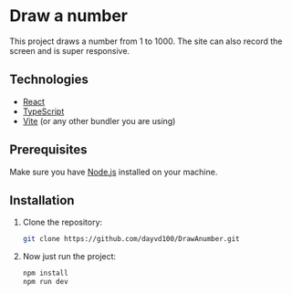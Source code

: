 # Draw a number

This project draws a number from 1 to 1000. The site can also record the screen and is super responsive.

## Technologies

- [React](https://reactjs.org/)
- [TypeScript](https://www.typescriptlang.org/)
- [Vite](https://vitejs.dev/) (or any other bundler you are using)

## Prerequisites

Make sure you have [Node.js](https://nodejs.org/) installed on your machine.

## Installation

1. Clone the repository:
   ```bash
   git clone https://github.com/dayvd100/DrawAnumber.git

2. Now just run the project:

     ```bash
    npm install 
    npm run dev 
  